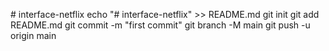 #   i n t e r f a c e - n e t f l i x  
 e c h o   " #   i n t e r f a c e - n e t f l i x "   > >   R E A D M E . m d  
 g i t   i n i t  
 g i t   a d d   R E A D M E . m d  
 g i t   c o m m i t   - m   " f i r s t   c o m m i t "  
 g i t   b r a n c h   - M   m a i n  
 g i t   p u s h   - u   o r i g i n   m a i n 